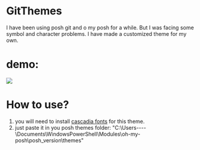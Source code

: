 # GitThemes
I have been using posh git and o my posh for a while. But I was facing some symbol and character  problems. I have made a customized theme for my own. 
# demo:
<img src= "fig/git" theme demo.jpg>

# How to use?
1. you will need to install <a href="https://github.com/microsoft/cascadia-code/releases">cascadia fonts</a> for this theme.
2. just paste it in you posh themes folder:
"C:\Users\----\Documents\WindowsPowerShell\Modules\oh-my-posh\posh_version\themes"

